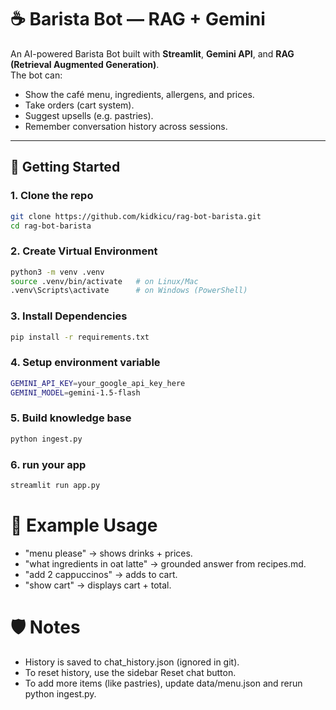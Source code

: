 # ☕ Barista Bot — RAG + Gemini

An AI-powered Barista Bot built with **Streamlit**, **Gemini API**, and **RAG (Retrieval Augmented Generation)**.  
The bot can:
- Show the café menu, ingredients, allergens, and prices.
- Take orders (cart system).
- Suggest upsells (e.g. pastries).
- Remember conversation history across sessions.

---

## 🚀 Getting Started

### 1. Clone the repo
```bash
git clone https://github.com/kidkicu/rag-bot-barista.git
cd rag-bot-barista
```

### 2. Create Virtual Environment
```bash
python3 -m venv .venv
source .venv/bin/activate   # on Linux/Mac
.venv\Scripts\activate      # on Windows (PowerShell)
```

### 3. Install Dependencies
```bash
pip install -r requirements.txt
```

### 4. Setup environment variable
```bash
GEMINI_API_KEY=your_google_api_key_here
GEMINI_MODEL=gemini-1.5-flash
```

### 5. Build knowledge base
```bash
python ingest.py
```

### 6. run your app
```bash
streamlit run app.py
```

# 🧩 Example Usage
- "menu please" → shows drinks + prices.
- "what ingredients in oat latte" → grounded answer from recipes.md.
- "add 2 cappuccinos" → adds to cart.
- "show cart" → displays cart + total.

# 🛡️ Notes
- History is saved to chat_history.json (ignored in git).
- To reset history, use the sidebar Reset chat button.
- To add more items (like pastries), update data/menu.json and rerun python ingest.py.